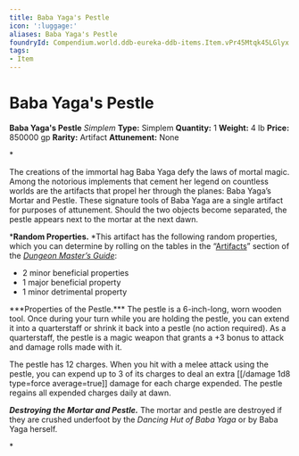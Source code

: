 ```yaml
---
title: Baba Yaga's Pestle
icon: ':luggage:'
aliases: Baba Yaga's Pestle
foundryId: Compendium.world.ddb-eureka-ddb-items.Item.vPr45Mtqk45LGlyx
tags:
- Item
---
```


# Baba Yaga's Pestle

**Baba Yaga's Pestle**
_Simplem_
**Type:** Simplem
**Quantity:** 1
**Weight:** 4 lb
**Price:** 850000 gp
**Rarity:** Artifact
**Attunement:** None

*<p>The creations of the immortal hag Baba Yaga defy the laws of mortal magic. Among the notorious implements that cement her legend on countless worlds are the artifacts that propel her through the planes: Baba Yaga’s Mortar and Pestle. These signature tools of Baba Yaga are a single artifact for purposes of attunement. Should the two objects become separated, the pestle appears next to the mortar at the next dawn.

***Random Properties.** *This artifact has the following random properties, which you can determine by rolling on the tables in the “<a title="Artifacts" href="https://www.dndbeyond.com/sources/dmg/sentient-magic-items-artifacts#Artifacts">Artifacts</a>” section of the *<a title="Dungeon Master’s Guide" href="https://www.dndbeyond.com/sources/dmg">Dungeon Master’s Guide</a>*:</p>
* 2 minor beneficial properties
* 1 major beneficial property
* 1 minor detrimental property

<p>***Properties of the Pestle.*** The pestle is a 6-inch-long, worn wooden tool. Once during your turn while you are holding the pestle, you can extend it into a quarterstaff or shrink it back into a pestle (no action required). As a quarterstaff, the pestle is a magic weapon that grants a +3 bonus to attack and damage rolls made with it.

The pestle has 12 charges. When you hit with a melee attack using the pestle, you can expend up to 3 of its charges to deal an extra  [[/damage 1d8 type=force average=true]] damage for each charge expended. The pestle regains all expended charges daily at dawn.

***Destroying the Mortar and Pestle.*** The mortar and pestle are destroyed if they are crushed underfoot by the *Dancing Hut of Baba Yaga* or by Baba Yaga herself.</p>*